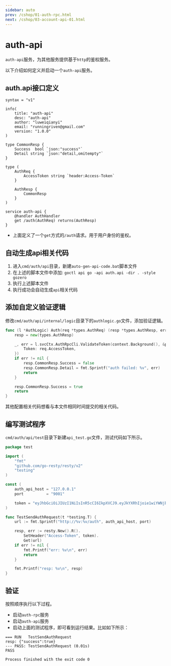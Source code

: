 ```yaml
---
sidebar: auto
prev: /cshop/01-auth-rpc.html
next: /cshop/03-account-api-01.html
---
```

# auth-api
`auth-api`服务，为其他服务提供基于`http`的鉴权服务。

以下介绍如何定义并启动一个`auth-api`服务。

## auth.api接口定义
```api
syntax = "v1"

info(
    title: "auth-api"
    desc: "auth-api"
    author: "luweiqianyi"
    email: "runningriven@gmail.com"
    version: "1.0.0"
)

type CommonResp {
    Success  bool `json:"success"`
    Detail string `json:"detail,omitempty"`
}

type (
    AuthReq {
        AccessToken string `header:Access-Token`
    }

    AuthResp {
        CommonResp
    }
)

service auth-api {
    @handler AuthHandler
    get /auth(AuthReq) returns(AuthResp)
}
```
* 上面定义了一个`get`方式的`/auth`请求。用于用户身份的鉴权。
## 自动生成api相关代码
1. 进入`cmd/auth/api`目录，新建`auto-gen-api-code.bat`脚本文件
2. 在上述的脚本文件中添加: `goctl api go -api auth.api -dir . -style gozero`
3. 执行上述脚本文件
4. 执行成功会自动生成`api`相关代码

## 添加自定义验证逻辑
修改`cmd/auth/api/internal/logic`目录下的`authlogic.go`文件，添加验证逻辑。
```go
func (l *AuthLogic) Auth(req *types.AuthReq) (resp *types.AuthResp, err error) {
	resp = new(types.AuthResp)

	_, err = l.svcCtx.AuthRpcCli.ValidateToken(context.Background(), &pb.TokenValidateReq{
		Token: req.AccessToken,
	})
	if err != nil {
		resp.CommonResp.Success = false
		resp.CommonResp.Detail = fmt.Sprintf("auth failed: %v", err)
		return
	}

	resp.CommonResp.Success = true
	return
}
```

其他配置相关代码想看与本文件相同时间提交的相关代码。
## 编写测试程序
`cmd/auth/api/test`目录下新建`api_test.go`文件，测试代码如下所示。
```go
package test

import (
	"fmt"
	"github.com/go-resty/resty/v2"
	"testing"
)

const (
	auth_api_host = "127.0.0.1"
	port          = "9001"

	token = "eyJhbGciOiJIUzI1NiIsInR5cCI6IkpXVCJ9.eyJkYXRhIjoie1wiYWNjb3VudE5hbWVcIjpcImxlZWJhaVwifSIsImV4cCI6MTY5NDA4MDA0Nn0.uzPqBT-de3nb1OhKDWqO5XUzGYdvwgKl4qCj4SCLKJQ"
)

func TestSendAuthRequest(t *testing.T) {
	url := fmt.Sprintf("http://%v:%v/auth", auth_api_host, port)

	resp, err := resty.New().R().
		SetHeader("Access-Token", token).
		Get(url)
	if err != nil {
		fmt.Printf("err: %v\n", err)
		return
	}

	fmt.Printf("resp: %v\n", resp)
}
```
## 验证
按照顺序执行以下过程。
* 启动`auth-rpc`服务
* 启动`auth-api`服务
* 启动上面的测试程序，即可看到运行结果。比如如下所示：
```log
=== RUN   TestSendAuthRequest
resp: {"success":true}
--- PASS: TestSendAuthRequest (0.01s)
PASS

Process finished with the exit code 0
```
